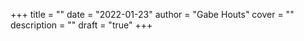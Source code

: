 +++
title = ""
date = "2022-01-23"
author = "Gabe Houts"
cover = ""
description = ""
draft = "true"
+++